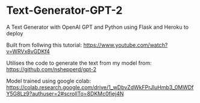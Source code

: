 # Text-Generator-GPT-2
A Text Generator with OpenAI GPT and Python using Flask and Heroku to deploy

Built from follwing this tutorial:
https://www.youtube.com/watch?v=WRVx8vGDKf4

Utilises the code to generate the text from my model from:
https://github.com/nshepperd/gpt-2

Model trained using google colab:
https://colab.research.google.com/drive/1_wDbvZdWkFPrJluHmb3_0MWDfY5G8Lz9?authuser=2#scrollTo=8DKMc0fiej4N
